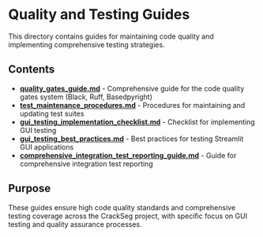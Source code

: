 # Quality and Testing Guides

This directory contains guides for maintaining code quality and implementing comprehensive testing strategies.

## Contents

- **[quality_gates_guide.md](quality_gates_guide.md)** - Comprehensive guide for the code quality
  gates system (Black, Ruff, Basedpyright)
- **[test_maintenance_procedures.md](test_maintenance_procedures.md)** - Procedures for maintaining
  and updating test suites
- **[gui_testing_implementation_checklist.md](gui_testing_implementation_checklist.md)** - Checklist
  for implementing GUI testing
- **[gui_testing_best_practices.md](gui_testing_best_practices.md)** - Best practices for testing
  Streamlit GUI applications
- **[comprehensive_integration_test_reporting_guide.md](comprehensive_integration_test_reporting_guide.md)** - Guide for comprehensive integration test reporting

## Purpose

These guides ensure high code quality standards and comprehensive testing coverage across the
CrackSeg project, with specific focus on GUI testing and quality assurance processes.
